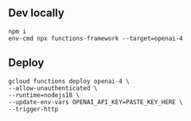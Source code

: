 ## Dev locally

```
npm i
env-cmd npx functions-framework --target=openai-4
```

## Deploy

```
gcloud functions deploy openai-4 \
--allow-unauthenticated \
--runtime=nodejs18 \
--update-env-vars OPENAI_API_KEY=PASTE_KEY_HERE \
--trigger-http
```
